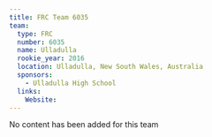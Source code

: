 ```yaml
---
title: FRC Team 6035
team:
  type: FRC
  number: 6035
  name: Ulladulla
  rookie_year: 2016
  location: Ulladulla, New South Wales, Australia
  sponsors:
    - Ulladulla High School
  links:
    Website: 
---
```

No content has been added for this team